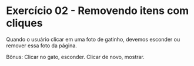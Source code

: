 # Exercício 02 - Removendo itens com cliques

Quando o usuário clicar em uma foto de gatinho, devemos esconder ou remover essa foto da página.

Bônus: Clicar no gato, esconder. Clicar de novo, mostrar.